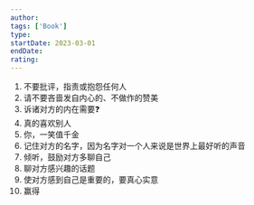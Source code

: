 ```yaml
---
author: 
tags: ['Book']
type: 
startDate: 2023-03-01
endDate: 
rating: 
---
```



1. 不要批评，指责或抱怨任何人 
2. 请不要吝啬发自内心的、不做作的赞美
3. 诉诸对方的内在需要❓
4. 真的喜欢别人
5. 你，一笑值千金
6. 记住对方的名字，因为名字对一个人来说是世界上最好听的声音
7. 倾听，鼓励对方多聊自己
8. 聊对方感兴趣的话题
9. 使对方感到自己是重要的，要真心实意
10. 赢得